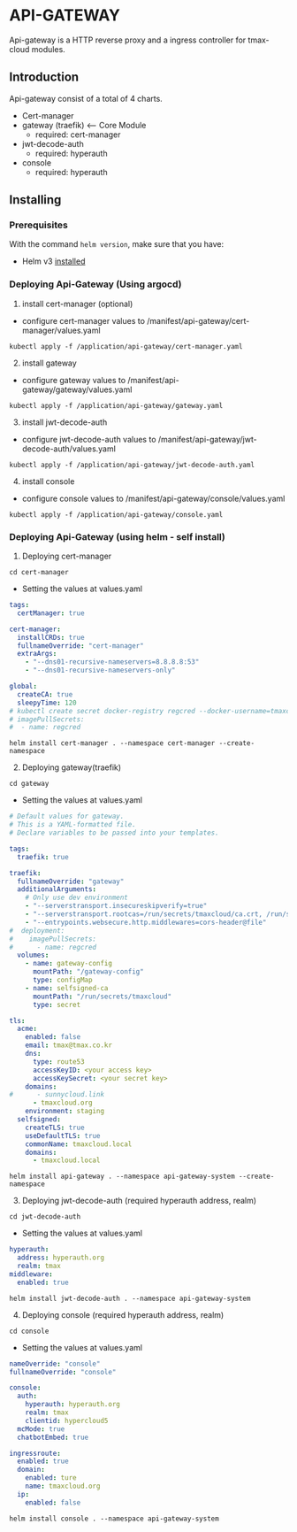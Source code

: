 # API-GATEWAY 

Api-gateway is a HTTP reverse proxy and a ingress controller for tmax-cloud modules.

## Introduction

Api-gateway consist of a total of 4 charts.
- Cert-manager
- gateway (traefik) <-- Core Module
  - required: cert-manager
- jwt-decode-auth
  - required: hyperauth
- console 
  - required: hyperauth 

## Installing 

### Prerequisites 

With the command `helm version`, make sure that you have:
- Helm v3 [installed](https://helm.sh/docs/using_helm/#installing-helm)

### Deploying Api-Gateway (Using argocd)
1. install cert-manager (optional)
- configure cert-manager values to /manifest/api-gateway/cert-manager/values.yaml 
```shell
kubectl apply -f /application/api-gateway/cert-manager.yaml
````
2. install gateway
- configure gateway values to /manifest/api-gateway/gateway/values.yaml
```shell
kubectl apply -f /application/api-gateway/gateway.yaml
````
3. install jwt-decode-auth
- configure jwt-decode-auth values to /manifest/api-gateway/jwt-decode-auth/values.yaml
```shell
kubectl apply -f /application/api-gateway/jwt-decode-auth.yaml
````
4. install console
- configure console values to /manifest/api-gateway/console/values.yaml
```shell
kubectl apply -f /application/api-gateway/console.yaml
````

### Deploying Api-Gateway (using helm - self install)
1. Deploying cert-manager
```shell
cd cert-manager
```
- Setting the values at values.yaml
```yaml
tags:
  certManager: true

cert-manager:
  installCRDs: true
  fullnameOverride: "cert-manager"
  extraArgs:
    - "--dns01-recursive-nameservers=8.8.8.8:53"
    - "--dns01-recursive-nameservers-only"

global:
  createCA: true
  sleepyTime: 120
# kubectl create secret docker-registry regcred --docker-username=tmaxcloudck --docker-password=$PASSWD 
# imagePullSecrets:
#  - name: regcred
```
```shell
helm install cert-manager . --namespace cert-manager --create-namespace
```
2. Deploying gateway(traefik)
```shell
cd gateway
```
- Setting the values at values.yaml
```yaml
# Default values for gateway.
# This is a YAML-formatted file.
# Declare variables to be passed into your templates.

tags:
  traefik: true

traefik:
  fullnameOverride: "gateway"
  additionalArguments:
    # Only use dev environment
    - "--serverstransport.insecureskipverify=true"
    - "--serverstransport.rootcas=/run/secrets/tmaxcloud/ca.crt, /run/secrets/kubernetes.io/serviceaccount/ca.crt"
    - "--entrypoints.websecure.http.middlewares=cors-header@file"
#  deployment:
#    imagePullSecrets:
#      - name: regcred
  volumes:
    - name: gateway-config
      mountPath: "/gateway-config"
      type: configMap
    - name: selfsigned-ca
      mountPath: "/run/secrets/tmaxcloud"
      type: secret

tls:
  acme: 
    enabled: false
    email: tmax@tmax.co.kr
    dns:
      type: route53
      accessKeyID: <your access key>
      accessKeySecret: <your secret key>
    domains:
#      - sunnycloud.link
      - tmaxcloud.org
    environment: staging
  selfsigned:
    createTLS: true
    useDefaultTLS: true
    commonName: tmaxcloud.local
    domains:
      - tmaxcloud.local
```
```shell
helm install api-gateway . --namespace api-gateway-system --create-namespace 
```
3. Deploying jwt-decode-auth (required hyperauth address, realm)
```shell
cd jwt-decode-auth 
```
- Setting the values at values.yaml
```yaml
hyperauth:
  address: hyperauth.org
  realm: tmax
middleware:
  enabled: true
```
```shell
helm install jwt-decode-auth . --namespace api-gateway-system
```
4. Deploying console (required hyperauth address, realm)
```shell
cd console
```
- Setting the values at values.yaml 
```yaml
nameOverride: "console"
fullnameOverride: "console"

console:
  auth:
    hyperauth: hyperauth.org
    realm: tmax
    clientid: hypercloud5
  mcMode: true
  chatbotEmbed: true

ingressroute:
  enabled: true
  domain:
    enabled: ture
    name: tmaxcloud.org
  ip:
    enabled: false
```
```shell
helm install console . --namespace api-gateway-system
```